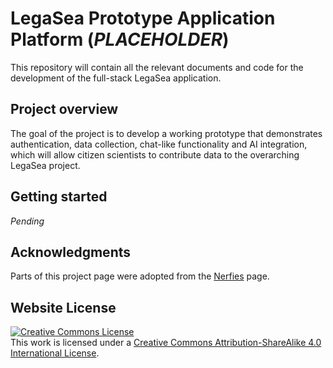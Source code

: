# LegaSea Prototype Application Platform (_PLACEHOLDER_)

This repository will contain all the relevant documents and code for the development of the full-stack LegaSea application.

## Project overview

The goal of the project is to develop a working prototype that demonstrates authentication, data collection, chat-like functionality and AI integration, which will allow citizen scientists to contribute data to the overarching LegaSea project.

## Getting started
_Pending_

## Acknowledgments
Parts of this project page were adopted from the [Nerfies](https://nerfies.github.io/) page.

## Website License
<a rel="license" href="http://creativecommons.org/licenses/by-sa/4.0/"><img alt="Creative Commons License" style="border-width:0" src="https://i.creativecommons.org/l/by-sa/4.0/88x31.png" /></a><br />This work is licensed under a <a rel="license" href="http://creativecommons.org/licenses/by-sa/4.0/">Creative Commons Attribution-ShareAlike 4.0 International License</a>.

